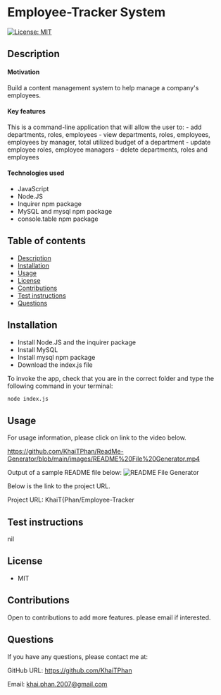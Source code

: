 # Employee-Tracker System

[![License: MIT](https://img.shields.io/badge/License-MIT-yellow.svg)](https://opensource.org/licenses/MIT)

## Description

#### Motivation

Build a content management system to help manage a company's employees.

#### Key features

This is a command-line application that will allow the user to: - add departments, roles, employees - view departments, roles, employees, employees by manager, total utilized budget of a department - update employee roles, employee managers - delete departments, roles and employees

#### Technologies used

* JavaScript
* Node.JS
* Inquirer npm package
* MySQL and mysql npm package
* console.table npm package

## Table of contents

<!--ts-->
* [Description](#Description)
* [Installation](#Installation)
* [Usage](#Usage)
* [License](#License)
* [Contributions](#Contributions)
* [Test instructions](#Test-instructions)
* [Questions](#Questions)
<!--te-->

## Installation

* Install Node.JS and the inquirer package
* Install MySQL
* Install mysql npm package 
* Download the index.js file

To invoke the app, check that you are in the correct folder and type the following command in your terminal:

```bash
node index.js
```

## Usage

For usage information, please click on link to the video below.

https://github.com/KhaiTPhan/ReadMe-Generator/blob/main/images/README%20File%20Generator.mp4

Output of a sample README file below:
![README File Generator](./images/readme.PNG)


Below is the link to the project URL.

Project URL: KhaiT{Phan/Employee-Tracker

## Test instructions

nil

## License

* MIT

## Contributions

Open to contributions to add more features. please email if interested.

## Questions

If you have any questions, please contact me at:

GitHub URL: https://github.com/KhaiTPhan

Email: khai.phan.2007@gmail.com
